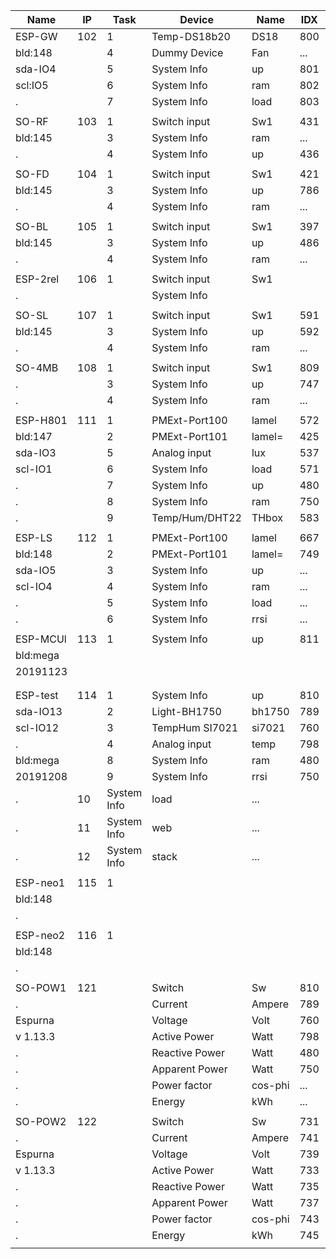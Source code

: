Name    |IP |Task|  Device   |Name    |IDX |GPIO|	Mac Number
--------|---|----|-----------|--------|----|----|------
ESP-GW  |102|1 |Temp-DS18b20  |DS18 	|800 |14  |5C:CF:7F:41:32:AD
bld:148 |   |4 |Dummy Device  |Fan  	|... |    |5C:CF:7F:41:32:AD
sda-IO4 |   |5 |System Info   |up     |801 |
scl:IO5 |   |6 |System Info 	|ram  	|802 |
.  	    |   |7 |System Info   |load   |803 |	  |
|||||||
SO-RF   |103|1 |Switch input  |Sw1  	|431 |0   |5C:CF:7F:0C:D7:CA
bld:145 |   |3 |System Info 	|ram  	|... |    |5C:CF:7F:0C:D7:CA
.  	    |   |4 |System Info   |up     |436 |	  |
|||||||
SO-FD   |104|1 |Switch input  |Sw1    |421 |0   |5C:CF:7F:81:47:8B
bld:145 |   |3 |System Info   |up     |786 |    |5C:CF:7F:81:47:8B
.  		  |   |4 |System Info 	|ram  	|... |
|||||||
SO-BL   |105|1 |Switch input  |Sw1    |397 |0   |5C:CF:7F:81:4B:C4
bld:145 |   |3 |System Info   |up     |486 |    |5e:cf:7f:81:4b:c4
.  		  |   |4 |System Info 	|ram  	|... |	
|||||||
ESP-2rel|106|1 |Switch input  |Sw1    |    |0   |60:01:94:0E:60:61
.  		  |   |  |System Info 	|     	|    |	  |60:01:94:0E:60:61
|||||||
SO-SL   |107|1 |Switch input  |Sw1    |591 |0   |5C:CF:7F:0C:B1:C0
bld:145 |   |3 |System Info   |up     |592 |	  |5e:cf:7f:0c:b1:c0
.  	    |   |4 |System Info   |ram    |... |	  |
|||||||
SO-4MB  |108|1 |Switch input  |Sw1    |809 |0   |5C:CF:7F:0C:B4:4C
.  	    |   |3 |System Info   |up     |747 |	  |5C:CF:7F:0C:B4:4C
.  	    |   |4 |System Info   |ram    |... |	  |
|||||||
ESP-H801|111|1 |PMExt-Port100 |lamel  |572 |I2C |5C:CF:7F:16:DC:70
bld:147 |   |2 |PMExt-Port101 |lamel= |425 |I2C |5C:CF:7F:16:DC:70
sda-IO3 |   |5 |Analog input  |lux    |537 |ADC |
scl-IO1 |   |6 |System Info   |load   |571 |    |
.       |   |7 |System Info   |up     |480 |	|
.  	|   |8 |System Info   |ram    |750 |	|
.  	|   |9 |Temp/Hum/DHT22|THbox  |583 |5   |
|||||||
ESP-LS  |112|1 |PMExt-Port100 |lamel  |667 |I2C |CC:50:E3:4B:CC:8A
bld:148 |   |2 |PMExt-Port101 |lamel= |749 |I2C |CC:50:E3:4B:CC:8A
sda-IO5 |   |3 |System Info   |up     |... |    |
scl-IO4 |   |4 |System Info   |ram    |... |    |
.       |   |5 |System Info   |load   |... |    |
.       |   |6 |System Info   |rrsi   |... |	|
|||||||
ESP-MCUl|113|1 |System Info   |up     |811 |    |5C:CF:7F:13:8C:E4
bld:mega|   |  |              |       |    |	|5C:CF:7F:13:8C:E4
20191123|
        |
||||||| 
ESP-test|114|1 |System Info   |up     |810 |    |5C:CF:7F:19:68:B7
sda-IO13|   |2 |Light-BH1750  |bh1750 |789 |I2C |5C:CF:7F:19:68:B7
scl-IO12|   |3 |TempHum SI7021|si7021 |760 |I2C |
.  	|   |4 |Analog input  |temp   |798 |ADC |
bld:mega|   |8 |System Info   |ram    |480 |	|
20191208|   |9 |System Info   |rrsi   |750 |	|
.  	    |10|System Info   |load   |... |    |
.  	    |11|System Info   |web    |... |    |
.  	    |12|System Info   |stack  |... |    |
|||||||
ESP-neo1|115|1 |              |       |    |    |A4:CF:12:C9:A0:BD
bld:148 |   |  |            	|     	|    |	  |a4:cf:12:c9:a0:bd
.       |   |  |            	|     	|    |	  |
|||||||
ESP-neo2|116|1 |              |       |    |    |CC:50:E3:7C:EB:93
bld:148 |   |  |            	|     	|    |	  |ce:50:e3:7c:eb:93
.       |   |  |            	|     	|    |	  |
|||||||
SO-POW1 |121|  |Switch        |Sw     |810 |    |5C:CF:7F:92:CC:05
.       |   |  |Current       |Ampere |789 |I2C |5C:CF:7F:92:CC:05
Espurna |   |  |Voltage       |Volt   |760 |I2C |
v 1.13.3|   |  |Active Power	|Watt   |798 |ADC |
.       |   |  |Reactive Power|Watt   |480 |	  |
.       |   |  |Apparent Power|Watt   |750 |	  |
.  	    |   |  |Power factor  |cos-phi|... |    |
.  	    |   |  |Energy        |kWh    |... |    |
|||||||
SO-POW2 |122|  |Switch        |Sw     |731 |    |5C:CF:7F:92:DC:B7
.       |   |  |Current       |Ampere |741 |I2C |5C:CF:7F:92:DC:B7
Espurna |   |  |Voltage       |Volt   |739 |I2C |
v 1.13.3|   |  |Active Power	|Watt   |733 |ADC |
.       |   |  |Reactive Power|Watt   |735 |	  |
.       |   |  |Apparent Power|Watt   |737 |	  |
.  	    |   |  |Power factor  |cos-phi|743 |    |
.  	    |   |  |Energy        |kWh    |745 |    |
|||||||
